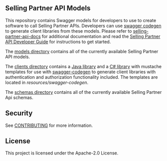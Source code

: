 ## Selling Partner API Models
This repository contains Swagger models for developers to use to create software to call Selling Partner APIs. Developers can use [swagger codegen](https://github.com/swagger-api/swagger-codegen) to generate client libraries from these models. Please refer to [selling-partner-api-docs](https://github.com/amzn/selling-partner-api-docs) for additional documentation and read the [Selling Partner API Developer Guide](https://github.com/amzn/selling-partner-api-docs/blob/main/guides/en-US/developer-guide/SellingPartnerApiDeveloperGuide.md) for instructions to get started.

The [models directory](https://github.com/amzn/selling-partner-api-models/tree/main/models) contains all of the currently available Selling Partner API models.

The [clients directory](https://github.com/amzn/selling-partner-api-models/tree/main/clients) contains a [Java library](https://github.com/amzn/selling-partner-api-models/tree/main/clients/sellingpartner-api-aa-java) and a [C# library](https://github.com/amzn/selling-partner-api-models/tree/main/clients/sellingpartner-api-aa-csharp) with mustache templates for use with [swagger-codegen](https://swagger.io/tools/swagger-codegen/) to generate client libraries with authentication and authorization functionality included. The templates are located in *resources/swagger-codegen*.

The [schemas directory](https://github.com/amzn/selling-partner-api-models/tree/main/schemas) contains all of the currently available Selling Partner Api schemas.

## Security

See [CONTRIBUTING](CONTRIBUTING.md#security-issue-notifications) for more information.

## License

This project is licensed under the Apache-2.0 License.

